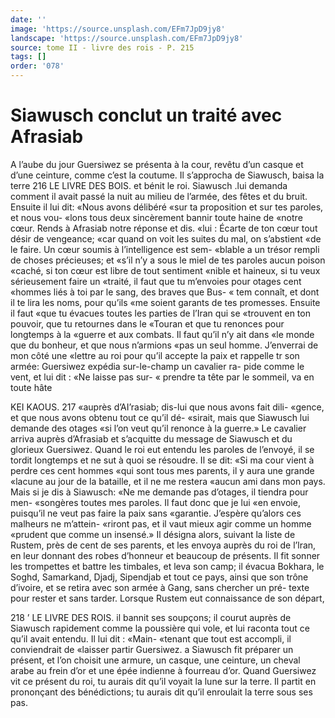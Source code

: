 ```yaml
---
date: ''
image: 'https://source.unsplash.com/EFm7JpD9jy8'
landscape: 'https://source.unsplash.com/EFm7JpD9jy8'
source: tome II - livre des rois - P. 215
tags: []
order: '078'
---
```


# Siawusch conclut un traité avec Afrasiab

A l’aube du jour Guersiwez se présenta à la cour, revêtu d’un casque et d’une ceinture, comme c’est la coutume. Il s’approcha de Siawusch, baisa la terre
216 LE LIVRE DES BOIS.
et bénit le roi. Siawusch .lui demanda comment il avait passé la nuit au milieu de l’armée, des fêtes
et du bruit. Ensuite il lui dit: «Nous avons délibéré
«sur ta proposition et sur tes paroles, et nous vou- «lons tous deux sincèrement bannir toute haine de «notre cœur. Rends à Afrasiab notre réponse et dis.
«lui : Écarte de ton cœur tout désir de vengeance;
«car quand on voit les suites du mal, on s’abstient
«de le faire. Un cœur soumis à l’intelligence est sem- «blable a un trésor rempli de choses précieuses; et
«s’il n’y a sous le miel de tes paroles aucun poison «caché, si ton cœur est libre de tout sentiment «nible et haineux, si tu veux sérieusement faire un «traité, il faut que tu m’envoies pour otages cent «hommes liés à toi par le sang, des braves que Bus-
« tem connaît, et dont il te lira les noms, pour qu’ils
«me soient garants de tes promesses. Ensuite il faut «que tu évacues toutes les parties de l’Iran qui se «trouvent en ton pouvoir, que tu retournes dans le «Touran et que tu renonces pour longtemps à la «guerre et aux combats. Il faut qu’il n’y ait dans
«le monde que du bonheur, et que nous n’armions «pas un seul homme. J’enverrai de mon côté une
«lettre au roi pour qu’il accepte la paix et rappelle
tr son armée:
Guersiwez expédia sur-le-champ un cavalier ra- pide comme le vent, et lui dit : «Ne laisse pas sur- « prendre ta tête par le sommeil, va en toute hâte

KEI KAOUS. 217 «auprès d’AI’rasiab; dis-lui que nous avons fait dili-
«gence, et que nous avons obtenu tout ce qu’il dé-
«sirait, mais que Siawusch lui demande des otages «si l’on veut qu’il renonce à la guerre.»
Le cavalier arriva auprès d’Afrasiab et s’acquitte
du message de Siawusch et du glorieux Guersiwez. Quand le roi eut entendu les paroles de l’envoyé, il
se tordit longtemps et ne sut à quoi se résoudre. Il
se dit: «Si ma cour vient à perdre ces cent hommes «qui sont tous mes parents, il y aura une grande «lacune au jour de la bataille, et il ne me restera «aucun ami dans mon pays. Mais si je dis à Siawusch: «Ne me demande pas d’otages, il tiendra pour men- «songères toutes mes paroles. Il faut donc que je lui «en envoie, puisqu’il ne veut pas faire la paix sans «garantie. J’espère qu’alors ces malheurs ne m’attein-
«riront pas, et il vaut mieux agir comme un homme «prudent que comme un insensé.»
Il désigna alors, suivant la liste de Rustem, près
de cent de ses parents, et les envoya auprès du roi de l’lran, en leur donnant des robes d’honneur et beaucoup de présents. Il fit sonner les trompettes et battre les timbales, et leva son camp; il évacua Bokhara, le Soghd, Samarkand, Djadj, Sipendjab et tout ce pays, ainsi que son trône d’ivoire, et se retira avec son armée à Gang, sans chercher un pré-
texte pour rester et sans tarder.
Lorsque Rustem eut connaissance de son départ,

218 ’ LE LIVRE DES ROIS.
il bannit ses soupçons; il courut auprès de Siawusch
rapidement comme la poussière qui vole, et lui raconta tout ce qu’il avait entendu. Il lui dit : «Main- «tenant que tout est accompli, il conviendrait de «laisser partir Guersiwez. a Siawusch fit préparer un présent, et l’on choisit une armure, un casque, une ceinture, un cheval arabe au frein d’or et une épée indienne à fourreau d’or. Quand Guersiwez vit ce présent du roi, tu aurais dit qu’il voyait la lune sur
la terre. Il partit en prononçant des bénédictions; tu aurais dit qu’il enroulait la terre sous ses pas.
